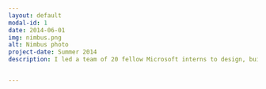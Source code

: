 ```yaml
---
layout: default
modal-id: 1
date: 2014-06-01
img: nimbus.png
alt: Nimbus photo
project-date: Summer 2014
description: I led a team of 20 fellow Microsoft interns to design, build, and launch a live-streaming, crowd-controlled high-altitude balloon—think <a href="http://en.wikipedia.org/wiki/Twitch_Plays_Pok%C3%A9mon">Twitch Plays Pokémon</a> from the edge of space. Check out <a href="http://vimeo.com/102612840">video</a> from the test flight.


---
```

